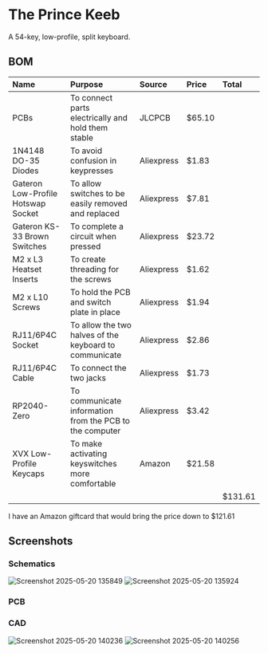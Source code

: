 # The Prince Keeb
A 54-key, low-profile, split keyboard.

## BOM
| Name   | Purpose      | Source         | Price | Total |
|:-------|:-------------|:---------------|:------|:------|
| PCBs  | To connect parts electrically and hold them stable | JLCPCB | $65.10|
| 1N4148 DO-35 Diodes  | To avoid confusion in keypresses | Aliexpress | $1.83|
| Gateron Low-Profile Hotswap Socket | To allow switches to be easily removed and replaced | Aliexpress | $7.81 |
| Gateron KS-33 Brown Switches | To complete a circuit when pressed | Aliexpress | $23.72 |
| M2 x L3 Heatset Inserts | To create threading for the screws | Aliexpress | $1.62 |
| M2 x L10 Screws | To hold the PCB and switch plate in place | Aliexpress | $1.94 |
| RJ11/6P4C Socket | To allow the two halves of the keyboard to communicate | Aliexpress | $2.86 |
| RJ11/6P4C Cable | To connect the two jacks | Aliexpress | $1.73 |
| RP2040-Zero | To communicate information from the PCB to the computer | Aliexpress | $3.42 |
| XVX Low-Profile Keycaps | To make activating keyswitches more comfortable | Amazon | $21.58 |
|||||$131.61|

I have an Amazon giftcard that would bring the price down to $121.61
## Screenshots

### Schematics
![Screenshot 2025-05-20 135849](https://github.com/user-attachments/assets/6a352ba7-98a5-47d1-83e1-757499ba8347)
![Screenshot 2025-05-20 135924](https://github.com/user-attachments/assets/ed5fc028-043d-4415-a225-3dcb55cbb8a9)


### PCB

### CAD
![Screenshot 2025-05-20 140236](https://github.com/user-attachments/assets/053940ae-5c62-40a9-9246-e9996d599073)
![Screenshot 2025-05-20 140256](https://github.com/user-attachments/assets/fa952c7a-12bf-44fe-b764-0a8f6f569a47)

